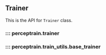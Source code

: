 ## Trainer

This is the API for `Trainer` class.


### ::: perceptrain.trainer

### ::: perceptrain.train_utils.base_trainer

